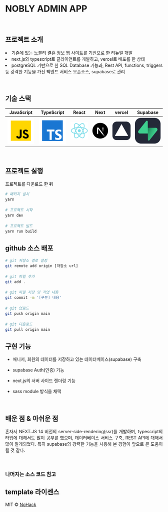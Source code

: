 # NOBLY ADMIN APP

<br>

## 프로젝트 소개

<p align="justify">
    <li>기존에 있는 노블리 결혼 정보 웹 사이트를 기반으로 한 리뉴얼 개발</li>
    <li>next.js와 typescript로 클라이언트를 개발하고, vercel로 배포를 한 상태</li>
    <li>postgreSQL 기반으로 한 SQL Database 기능과, Rest API, functions, triggers 등 강력한 기능을 가진 백엔드 서비스 오픈소스, supabase로 관리</li>
</p>

<br>

## 기술 스택

| JavaScript | TypeScript |  React   |  Next   |  vercel   | Supabase |
| :--------: | :--------: | :------: | :-----: | :-------: | :------: |
|   ![js]    |   ![ts]    | ![react] | ![next] | ![vercel] | ![supa]  |

<br>

## 프로젝트 실행
프로젝트를 다운로드 한 뒤

```bash
# 패키지 설치
yarn

# 프로젝트 시작
yarn dev

# 프로젝트 빌드
yarn run build
```

## github 소스 배포

```bash
# git 저장소 경로 설정
git remote add origin [저장소 url]

# git 파일 추가
git add .

# git 파일 저장 및 작업 내용
git commit -m '[구분] 내용'

# git 업로드
git push origin main

# git 다운로드
git pull origin main
```

## 구현 기능

- 매니저, 회원의 데이터를 저장하고 있는 데이터베이스(supabase) 구축

- supabase Auth(인증) 기능

- next.js의 서버 사이드 렌더링 기능

- sass module 방식을 채택

<br>

## 배운 점 & 아쉬운 점

<p align="justify">
혼자서 NEXT.JS 14 버전의 server-side-rendering(ssr)를 개발하며, typescript의 타입에 대해서도 많이 공부를 했으며, 데이터베이스 서비스 구축, REST API에 대해서 많이 알게되었다. 특히 supabase의 강력한 기능을 사용해 본 경험이 앞으로 큰 도움이 될 것 같다.
</p>

<br>

### 나머지는 소스 코드 참고

## template 라이센스

MIT &copy; [NoHack](mailto:lbjp114@gmail.com)

<!-- Stack Icon Refernces -->

[js]: /public/javascript.svg
[ts]: /public/typescript.svg
[react]: /public/react.svg
[next]: /public/nextjs.svg
[vercel]: /public/vercelmd.svg
[supa]: /public/supabase.svg
